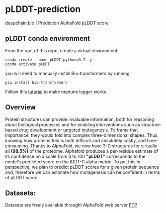 # pLDDT-prediction

deepchain.bio | Prediction AlphaFold pLDDT score

## pLDDT conda environment

From the root of this repo, create a virtual environment:
```
conda create --name pLDDT python=3.7 -y
conda activate pLDDT
```

you will need to manually install Bio-transformers by running:

```pip install bio-transformers```

Follow this [tutorial](https://docs.neptune.ai/integrations-and-supported-tools/model-training/sklearn) to make neptune logger works


## Overview 

Protein structures can provide invaluable information, both for reasoning about biological processes and for enabling interventions such as structure-based drug development or targeted mutagenesis. To frame that importance, they would fold into complex three-dimensional shapes. Thus, knowing how proteins fold is both difficult and absolutely costly, and time-consuming. Thanks to AlphaFold, we now have 3-D structures for virtually all __(98.5%)__ of the proteome. Alphafold produces a per-residue estimate of its confidence on a scale from 0 to 100 __"pLDDT"__ corresponds to the model’s predicted score on the IDDT-C alpha metric. To put this in perspective, we plan to predict pLDDT scores for a given protein sequence and, therefore we can estimate how mutagenesis can be confident in terms of pLDDT score. 



## Datasets:
Datasets are freely available throught AlphaFold web server [FTP](http://ftp.ebi.ac.uk/pub/databases/alphafold/)

